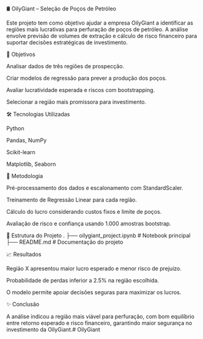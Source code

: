 🛢️ OilyGiant – Seleção de Poços de Petróleo

Este projeto tem como objetivo ajudar a empresa OilyGiant a identificar as regiões mais lucrativas para perfuração de poços de petróleo.
A análise envolve previsão de volumes de extração e cálculo de risco financeiro para suportar decisões estratégicas de investimento.

🚀 Objetivos

Analisar dados de três regiões de prospecção.

Criar modelos de regressão para prever a produção dos poços.

Avaliar lucratividade esperada e riscos com bootstrapping.

Selecionar a região mais promissora para investimento.

🛠️ Tecnologias Utilizadas

Python

Pandas, NumPy

Scikit-learn

Matplotlib, Seaborn

📌 Metodologia

Pré-processamento dos dados e escalonamento com StandardScaler.

Treinamento de Regressão Linear para cada região.

Cálculo do lucro considerando custos fixos e limite de poços.

Avaliação de risco e confiança usando 1.000 amostras bootstrap.

📂 Estrutura do Projeto
.
├── oilygiant_project.ipynb   # Notebook principal
├── README.md                 # Documentação do projeto

📈 Resultados

Região X apresentou maior lucro esperado e menor risco de prejuízo.

Probabilidade de perdas inferior a 2.5% na região escolhida.

O modelo permite apoiar decisões seguras para maximizar os lucros.

✨ Conclusão

A análise indicou a região mais viável para perfuração, com bom equilíbrio entre retorno esperado e risco financeiro, garantindo maior segurança no investimento da OilyGiant.#   O i l y G i a n t  
 